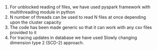 1. For unblocked reading of files, we have used pyspark framework with multithreading module in python
2. N number of threads can be used to read N files at once depending upon the cluster capacity 
3. The code has been made generic so that it can work with any csv files provided to it
4. For tracing updates in database we have used Slowly changing dimension type 2 (SCD-2) approach.
